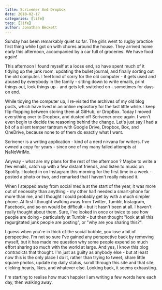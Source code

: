 ```yaml
---
title: Scrivener And Dropbox
date: 2018-02-17
categories: [life]
tags: [life]
author: Jonathan Beckett
---
```


Sunday has been remarkably quiet so far. The girls went to rugby practice first thing while I got on with chores around the house. They arrived home early this afternoon, accompanied by a car full of groceries. We have food again!

This afternoon I found myself at a loose end, so have spent much of it tidying up the junk room, updating the bullet journal, and finally sorting out the old computer. I feel kind of sorry for the old computer - it gets used and abused by everybody in the family - sitting down to write emails, print things out, look things up - and gets left switched on - sometimes for days on end.

While tidying the computer up, I re-visited the archives of my old blog posts, which have lived in an online repository for the last little while. I keep flip-flopping between storing them at GitHub, or DropBox. Today I moved everything over to Dropbox, and dusted off Scrivener once again. I won't even begin to decide the reasoning behind the change. Let's just say I had a bit of a silent temper tantrum with Google Drive, Dropbox, Box, and OneDrive, because none to of them do exactly what I want.

Scrivener is a writing application - kind of a nerd nirvana for writers. I've owned a copy for years - since one of my many failed attempts at NaNoWriMo.

Anyway - what are my plans for the rest of the afternoon ? Maybe to write a few emails, catch up with a few distant friends, and listen to music on Spotify. I looked in on Instagram this morning for the first time in a week - posted a photo or two, and remarked that I haven't really missed it.

When I stepped away from social media at the start of the year, it was more out of necessity than anything - my other half needed a smart-phone far more than me, and I thought I could probably get by with a much simpler phone. At first I thought walking away from Twitter, Tumblr, Instagram, Facebook, and so on would be difficult - but it hasn't been at all. I haven't really thought about them. Sure, I've looked in once or twice to see how people are doing - particularly at Tumblr - but then thought "look at all this regurgitated junk people are posting", or "why are you sharing this?".

I guess when you're in thick of the social bubble, you lose a bit of perspective. I'm not so sure I've gained any perspective back by removing myself, but it has made me question why some people expend so much effort sharing so much with the world at large. And yes, I know this blog contradicts that thought. I'm just as guilty as anybody else - but at least now this is the only place I do it, rather than trying to tweet, share little square photos, update my daily status, scroll through this site and that site, clicking hearts, likes, and whatever else. Looking back, it seems exhausting.

I'm starting to realise how much happier I am writing a few words here each day, then walking away.